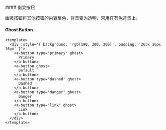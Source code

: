 <cn>
#### 幽灵按钮 

幽灵按钮将其他按钮的内容反色，背景变为透明，常用在有色背景上。
</cn>
<us>
#### Ghost Button
</us>

```tpl
<template>
  <div :style="{ background: 'rgb(190, 200, 200)', padding: '26px 16px 16px' }">
    <a-button type="primary" ghost>
      Primary
    </a-button>
    <a-button ghost>
      Default
    </a-button>
    <a-button type="dashed" ghost>
      Dashed
    </a-button>
    <a-button type="danger" ghost>
      Danger
    </a-button>
    <a-button type="link" ghost>
      Link
    </a-button>
  </div>
</template>
```